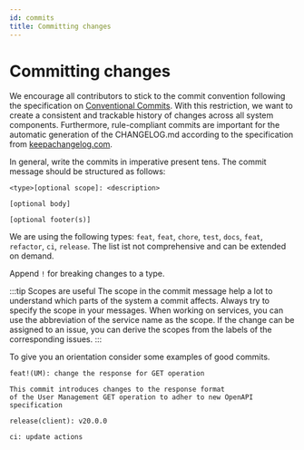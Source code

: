 ```yaml
---
id: commits
title: Committing changes
---
```


# Committing changes

We encourage all contributors to stick to the commit convention following the specification on [Conventional Commits](https://www.conventionalcommits.org/en/v1.0.0/).
With this restriction, we want to create a consistent and trackable history of changes across all system components.
Furthermore, rule-compliant commits are important for the automatic generation of the CHANGELOG.md according to the specification 
from [keepachangelog.com](https://keepachangelog.com/en/1.0.0/).

In general, write the commits in imperative present tens. The commit message should be structured as follows:

```
<type>[optional scope]: <description>

[optional body]

[optional footer(s)]
```

We are using the following types: `feat`, `feat`, `chore`, `test`, `docs`, `feat`, `refactor`, `ci`, `release`.
The list ist not comprehensive and can be extended on demand.

Append `!` for breaking changes to a type.

:::tip Scopes are useful
The scope in the commit message help a lot to understand which parts of the system a commit affects. Always try to specify 
the scope in your messages. When working on services, you can use the abbreviation of the service name as the scope. 
If the change can be assigned to an issue, you can derive the scopes from the labels of the corresponding issues.
:::

To give you an orientation consider some examples of good commits.

```
feat!(UM): change the response for GET operation

This commit introduces changes to the response format 
of the User Management GET operation to adher to new OpenAPI specification 
```

```
release(client): v20.0.0
```

```
ci: update actions
```